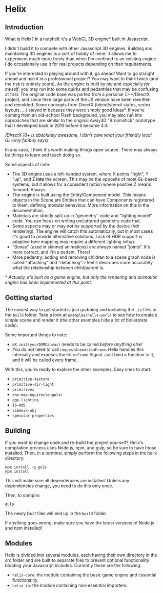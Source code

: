 # Helix

## Introduction

What is Helix? In a nutshell: it's a WebGL 3D engine\* built in Javascript.

I didn't build it to compete with other Javascript 3D engines. Building and maintaining 3D engines is a sort of hobby of 
mine. It allows me to experiment much more freely than when I'm confined to an existing engine. I do occasionally use it
for real projects depending on their requirements.

If you're interested in playing around with it, go ahead! Want to go straight ahead and use it in a professional project?
You may want to think twice (and the risk is entirely yours). As the engine is built by me and especially *for myself*, 
you may run into some quirks and pedantries that may be confusing at first. The original code base was ported from a 
personal C++/DirectX project, and since then large parts of the JS version have been rewritten and remolded. Some 
concepts from DirectX (blend/stencil states, vertex layouts, ...) stayed in because they were simply good ideas\*. If 
you're coming from an old-school Flash background, you may also run into approaches that are similar to the original
Away3D "Broomstick" prototype that I developed back in 2010 before it became 4.0.

*(DirectX 10+ is absolutely awesome, I don't care what your friendly local GL-only fanboy says)*

In any case, I think it's worth making things open source. There may always be things to learn and teach doing so.

Some aspects of note:
* The 3D engine uses a left-handed system, where X points "right", Y "up", and Z **into** the screen. This may be the 
opposite of most GL-based systems, but it allows for a consistent notion where positive Z means forward. Always.
* The engine is built using the Entity/Component model. This means objects in the Scene are Entities that can have
Components registered to them, defining modular behaviour. More information on this in the documentation. 
* Materials are strictly split up in "geometry" code and "lighting model" code. You can focus on writing uncluttered 
geometry code that.
* Some aspects may or may not be supported by the device (hdr rendering). The engine will catch this automatically, but 
in most cases it's good to provide alternative solutions. Lack of HDR support or adaptive tone mapping may require a 
different lighting setup.
* "Bones" (used in skinned animations) are *always* named "joints". It's more correct, and I'm a pedant. There!
* More pedantry: adding and removing children to a scene graph node is called "attaching" and "detaching". I feel it
describes more accurately what the relationship between child/parent is.


 \* *Actually, it's built as a game engine, but only the rendering and animation engine has been implemented at this 
 point.*


## Getting started

The easiest way to get started is just grabbing and including the `.js` files in the `build` folder. Take a look at
`examples/hello-world` to see how to create a simple scene and render it (the other examples hide a lot of boilerplate
code).

Some important things to note:
* `HX.init(yourDOMCanvas)` needs to be called *before anything else!*
* You do not need to call `requestAnimationFrame`. Helix handles this internally and exposes the `HX.onFrame` Signal.
Just bind a function to it, and it will be called every frame.

With this, you're ready to explore the other examples. Easy ones to start:
- `primitive-texture`
- `primitive-dir-light`
- `primitives`
- `env-map-equirectangular`
- `ggx-lighting`
- `io-md5`
- `sibenik-obj`
- `specular-properties`

## Building

If you want to change code and re-build the project yourself? Helix's compilation process uses Node.js, npm, and gulp,
so be sure to have those installed. Then, in a terminal, simply perform the following steps in the helix directory:
```
npm install -g gulp
npm install
```
This will make sure all dependencies are installed. Unless any dependencies change, you need to do this only once.

Then, to compile:
```
gulp
```
The newly built files will end up in the `build` folder. 

If anything goes wrong, make sure you have the latest versions of Node.js and npm installed!

## Modules

Helix is divided into several modules, each having their own directory in the src folder and are built to separate files 
to prevent optional functionality bloating your Javascript includes. Currently these are the following:
- `helix-core`: the module containing the basic game engine and essential functionality.
- `helix-io`: the module containing non-essential importers.